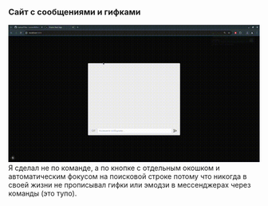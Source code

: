 ### Сайт с сообщениями и гифками
![](https://github.com/Leone-M/gif-app/blob/main/gif-app.gif)
Я сделал не по команде, а по кнопке с отдельным окошком и автоматическим фокусом на поисковой строке потому что никогда в своей жизни не прописывал гифки или эмодзи в мессенджерах через команды (это тупо).
